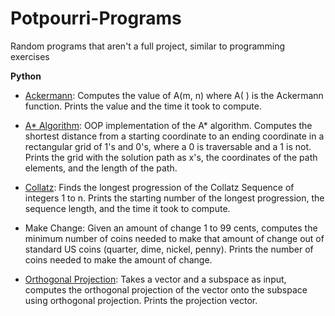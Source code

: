 # Potpourri-Programs
Random programs that aren't a full project, similar to programming exercises

**Python**
- [Ackermann](https://en.wikipedia.org/wiki/Ackermann_function): Computes the value of A(m, n) where A( ) is the Ackermann function. Prints the value and the time it took to compute.
             
- [A* Algorithm](https://en.wikipedia.org/wiki/A*_search_algorithm): OOP implementation of the A* algorithm. Computes the shortest distance from a starting coordinate to an ending coordinate in a rectangular grid of 1's and 0's, where a 0 is traversable and a 1 is not. Prints the grid with the solution path as x's, the coordinates of the path elements, and the length of the path.

- [Collatz](https://en.wikipedia.org/wiki/Collatz_conjecture): Finds the longest progression of the Collatz Sequence of integers 1 to n. Prints the starting number of the longest progression, the sequence length, and the time it took to compute.

- Make Change: Given an amount of change 1 to 99 cents, computes the minimum number of coins needed to make that amount of change out of standard US coins (quarter, dime, nickel, penny). Prints the number of coins needed to make the amount of change.

- [Orthogonal Projection](https://en.wikipedia.org/wiki/Projection_(linear_algebra)): 
Takes a vector and a subspace as input, computes the orthogonal projection of the vector onto the subspace using orthogonal projection. Prints the projection vector.
